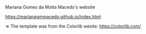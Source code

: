 Mariana Gomes da Motta Macedo's website

https://marianagmmacedo.github.io/index.html

=> The template was from the Colorlib wesite: https://colorlib.com/
